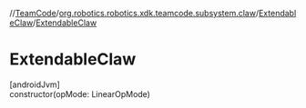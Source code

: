 //[TeamCode](../../../index.md)/[org.robotics.robotics.xdk.teamcode.subsystem.claw](../index.md)/[ExtendableClaw](index.md)/[ExtendableClaw](-extendable-claw.md)

# ExtendableClaw

[androidJvm]\
constructor(opMode: LinearOpMode)
